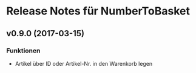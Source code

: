 # Release Notes für NumberToBasket

## v0.9.0 (2017-03-15)

### Funktionen

- Artikel über ID oder Artikel-Nr. in den Warenkorb legen
